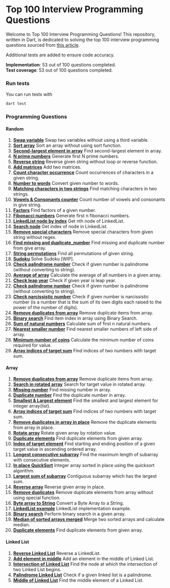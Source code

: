 # Top 100 Interview Programming Questions

Welcome to Top 100 Interview Programming Questions! This repository, written in Dart, is dedicated to solving the top
100 interview programming questions sourced
from [this article](https://shirsh94.medium.com/top-100-interview-programming-questions-that-asks-many-times-5c5bf36449ab).

Additional tests are added to ensure code accuracy.

**Implementation**: 53 out of 100 questions completed.  
**Test coverage**: 53 out of 100 questions completed.

### Run tests

You can run tests with

```bash
dart test
```

### Programming Questions

#### Random

1. [<b>Swap variable</b>](https://github.com/sharmadhiraj/top-100-interview-programming-questions/blob/main/src/random/swap.dart)
   Swap two variables without using a third variable.
2. [<b>Sort array</b>](https://github.com/sharmadhiraj/top-100-interview-programming-questions/blob/main/src/random/sort_array.dart)
   Sort an array without using sort function.
3. [<b>Second-largest element in array</b>](https://github.com/sharmadhiraj/top-100-interview-programming-questions/blob/main/src/random/second_largest_element.dart)
   Find second-largest element in array.
4. [<b>N prime numbers</b>](https://github.com/sharmadhiraj/top-100-interview-programming-questions/blob/main/src/random/n_prime_numbers.dart)
   Generate first N prime numbers.
5. [<b>Reverse string</b>](https://github.com/sharmadhiraj/top-100-interview-programming-questions/blob/main/src/random/reverse_string.dart)
   Reverse given string without loop or reverse function.
6. [<b>Add matrices</b>](https://github.com/sharmadhiraj/top-100-interview-programming-questions/blob/main/src/random/add_matrix.dart)
   Add two matrices.
7. [<b>Count character occurrence</b>](https://github.com/sharmadhiraj/top-100-interview-programming-questions/blob/main/src/random/count_character_occurrence.dart)
   Count occurrences of characters in a given string.
8. [<b>Number to words</b>](https://github.com/sharmadhiraj/top-100-interview-programming-questions/blob/main/src/random/number_to_words.dart)
   Convert given number to words.
9. [<b>Matching characters in two strings</b>](https://github.com/sharmadhiraj/top-100-interview-programming-questions/blob/main/src/random/matching_characters.dart)
   Find matching characters in two strings.
10. [<b>Vowels & Consonants counter</b>](https://github.com/sharmadhiraj/top-100-interview-programming-questions/blob/main/src/random/count_vowels_consonants.dart)
    Count number of vowels and consonants in give string.
11. [<b>Factors</b>](https://github.com/sharmadhiraj/top-100-interview-programming-questions/blob/main/src/random/factors_of_number.dart)
    Find factors of a given number.
12. [<b>Fibonacci numbers</b>](https://github.com/sharmadhiraj/top-100-interview-programming-questions/blob/main/src/random/fibonacci_numbers.dart)
    Generate first n fibonacci numbers.
13. [<b>LinkedList node by index</b>](https://github.com/sharmadhiraj/top-100-interview-programming-questions/blob/main/src/random/nth_node_linked_list.dart)
    Get nth node of LinkedList.
14. [<b>Search node</b>](https://github.com/sharmadhiraj/top-100-interview-programming-questions/blob/main/src/random/search_node_linked_list.dart)
    Get index of node in LinkedList.
15. [<b>Remove special characters</b>](https://github.com/sharmadhiraj/top-100-interview-programming-questions/blob/main/src/random/remove_special_characters.dart)
    Remove special characters from given string without regex.
16. [<b>Find missing and duplicate_number</b>](https://github.com/sharmadhiraj/top-100-interview-programming-questions/blob/main/src/random/find_missing_and_duplicate.dart)
    Find missing and duplicate number from give array.
17. [<b>String permutations</b>](https://github.com/sharmadhiraj/top-100-interview-programming-questions/blob/main/src/random/string_permutations.dart)
    Find all permutations of given string.
18. [<b>Sudoku</b>](https://github.com/sharmadhiraj/top-100-interview-programming-questions/blob/main/src/random/sudoku.dart)
    Solve Sudoku [WIP].
19. [<b>Check palindrome number</b>](https://github.com/sharmadhiraj/top-100-interview-programming-questions/blob/main/src/random/check_palindrome.dart)
    Check if given number is palindrome (without converting to string).
20. [<b>Average of array</b>](https://github.com/sharmadhiraj/top-100-interview-programming-questions/blob/main/src/random/average_of_array.dart)
    Calculate the average of all numbers in a given array.
21. [<b>Check leap year</b>](https://github.com/sharmadhiraj/top-100-interview-programming-questions/blob/main/src/random/check_leap_year.dart)
    Check if given year is leap year.
22. [<b>Check palindrome number</b>](https://github.com/sharmadhiraj/top-100-interview-programming-questions/blob/main/src/random/check_palindrome.dart)
    Check if given number is palindrome (without converting to string).
23. [<b>Check narcissistic number</b>](https://github.com/sharmadhiraj/top-100-interview-programming-questions/blob/main/src/random/check_narcissistic_number.dart)
    Check if given number is narcissistic number (is a number that is the sum of its own digits each raised to the power
    of the number of digits).
24. [<b>Remove duplicates from array</b>](https://github.com/sharmadhiraj/top-100-interview-programming-questions/blob/main/src/random/remove_duplicates_from_array.dart)
    Remove duplicate items from array.
25. [<b>Binary search</b>](https://github.com/sharmadhiraj/top-100-interview-programming-questions/blob/main/src/random/binary_search.dart)
    Find item index in array using Binary Search.
26. [<b>Sum of natural numbers</b>](https://github.com/sharmadhiraj/top-100-interview-programming-questions/blob/main/src/random/sum_of_n_natural_numbers.dart)
    Calculate sum of first n natural numbers.
27. [<b>Nearest smaller number</b>](https://github.com/sharmadhiraj/top-100-interview-programming-questions/blob/main/src/random/nearest_smaller_numbers_on_left_side_of_array.dart)
    Find nearest smaller numbers of left side of array.
28. [<b>Minimum number of coins</b>](https://github.com/sharmadhiraj/top-100-interview-programming-questions/blob/main/src/random/minimum_number_of_coins.dart)
    Calculate the minimum number of coins required for value.
29. [<b>Array indices of target sum</b>](https://github.com/sharmadhiraj/top-100-interview-programming-questions/blob/main/src/random/index_of_two_elements_target_sum.dart)
    Find indices of two numbers with target sum.

#### Array

1. [<b>Remove duplicates from array</b>](https://github.com/sharmadhiraj/top-100-interview-programming-questions/blob/main/src/random/remove_duplicates_from_array.dart)
   Remove duplicate items from array.
2. [<b>Search in rotated array</b>](https://github.com/sharmadhiraj/top-100-interview-programming-questions/blob/main/src/array/search_for_target_value_in_rotated_array.dart)
   Search for target value in rotated array.
3. [<b>Missing number</b>](https://github.com/sharmadhiraj/top-100-interview-programming-questions/blob/main/src/array/find_missing_number_in_array.dart)
   Find missing number in array.
4. [<b>Duplicate number</b>](https://github.com/sharmadhiraj/top-100-interview-programming-questions/blob/main/src/array/duplicate_number_on_array.dart)
   Find the duplicate number in array.
5. [<b>Smallest & Largest element</b>](https://github.com/sharmadhiraj/top-100-interview-programming-questions/blob/main/src/array/smallest_and_largest_element.dart)
   Find the smallest and largest element for integer array(list).
6. [<b>Array indices of target sum</b>](https://github.com/sharmadhiraj/top-100-interview-programming-questions/blob/main/src/array/index_of_two_elements_target_sum.dart)
   Find indices of two numbers with target sum.
7. [<b>Remove duplicates in array in place</b>](https://github.com/sharmadhiraj/top-100-interview-programming-questions/blob/main/src/array/remove_duplicates_from_array_in_place.dart)
   Remove the duplicate elements from array in place.
8. [<b>Rotate array</b>](https://github.com/sharmadhiraj/top-100-interview-programming-questions/blob/main/src/array/rotate_array.dart)
   Rotate given array by rotation value.
9. [<b>Duplicate elements</b>](https://github.com/sharmadhiraj/top-100-interview-programming-questions/blob/main/src/array/duplicate_elements.dart)
   Find duplicate elements from given array.
10. [<b>Index of target element</b>](https://github.com/sharmadhiraj/top-100-interview-programming-questions/blob/main/src/array/start_and_end_position_of_target_element_in_array.dart)
    Find starting and ending position of a given target value in ascending ordered array.
11. [<b>Longest consecutive subarray</b>](https://github.com/sharmadhiraj/top-100-interview-programming-questions/blob/main/src/array/longest_consecutive_elements_subarray.dart)
    Find the maximum length of subarray with consecutive elements.
12. [<b>In place QuickSort</b>](https://github.com/sharmadhiraj/top-100-interview-programming-questions/blob/main/src/array/in_place_quicksort.dart)
    Integer array sorted in place using the quicksort algorithm.
13. [<b>Largest sum of subarray</b>](https://github.com/sharmadhiraj/top-100-interview-programming-questions/blob/main/src/array/contiguous_subarray_with_largest_sum.dart)
    Contiguous subarray which has the largest sum.
14. [<b>Reverse array</b>](https://github.com/sharmadhiraj/top-100-interview-programming-questions/blob/main/src/array/reverse_array_in_place.dart)
    Reverse given array in place.
15. [<b>Remove duplicates</b>](https://github.com/sharmadhiraj/top-100-interview-programming-questions/blob/main/src/array/remove_duplicates.dart)
    Remove duplicate elements from array without using special function.
16. [<b>Byte array to String</b>](https://github.com/sharmadhiraj/top-100-interview-programming-questions/blob/main/src/array/byte_array_to_string.dart)
    Convert a Byte Array to a String.
17. [<b>LinkedList example</b>](https://github.com/sharmadhiraj/top-100-interview-programming-questions/blob/main/src/random/nth_node_linked_list.dart)
    LinkedList implementation example.
18. [<b>Binary search</b>](https://github.com/sharmadhiraj/top-100-interview-programming-questions/blob/main/src/random/binary_search.dart)
    Perform binary search in a given array.
19. [<b>Median of sorted arrays merged</b>](https://github.com/sharmadhiraj/top-100-interview-programming-questions/blob/main/src/array/median_of_two_sorted_arrays_merged.dart)
    Merge two sorted arrays and calculate median.
20. [<b>Duplicate elements</b>](https://github.com/sharmadhiraj/top-100-interview-programming-questions/blob/main/src/array/duplicate_elements.dart)
    Find duplicate elements from given array.

#### Linked List

1. [<b>Reverse Linked List</b>](https://github.com/sharmadhiraj/top-100-interview-programming-questions/blob/main/src/linked_list/reverse_linked_list.dart)
   Reverse a LinkedList.
2. [<b>Add element in middle</b>](https://github.com/sharmadhiraj/top-100-interview-programming-questions/blob/main/src/linked_list/insert_node_in_middle_of_linked_list.dart)
   Add an element in the middle of Linked List.
3. [<b>Intersection of Linked List</b>](https://github.com/sharmadhiraj/top-100-interview-programming-questions/blob/main/src/linked_list/intersection_of_linked_list.dart)
   Find the node at which the intersection of two Linked List begins.
4. [<b>Palindrome Linked List</b>](https://github.com/sharmadhiraj/top-100-interview-programming-questions/blob/main/src/linked_list/palindrome_linked_list.dart)
   Check if a given linked list is a palindrome.
5. [<b>Middle of Linked List</b>](https://github.com/sharmadhiraj/top-100-interview-programming-questions/blob/main/src/linked_list/middle_of_linked_list.dart)
   Find the middle element of a Linked List.